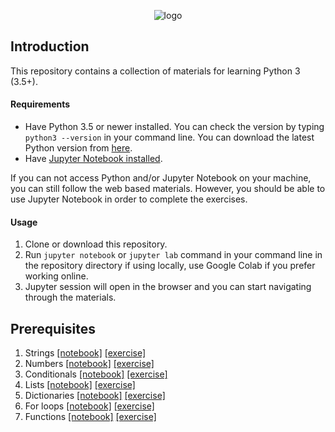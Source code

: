 <p align="center">
  <img src="logo.png" alt="logo"/>
</p>

## Introduction

This repository contains a collection of materials for learning Python 3 (3.5+).

#### Requirements
* Have Python 3.5 or newer installed. You can check the version by typing `python3 --version` in your command line. You can download the latest Python version from [here](https://www.python.org/downloads/).
* Have [Jupyter Notebook installed](http://jupyter.readthedocs.io/en/latest/install.html).

If you can not access Python and/or Jupyter Notebook on your machine, you can still follow the web based materials. However, you should be able to use Jupyter Notebook in order to complete the exercises.

#### Usage

1. Clone or download this repository.
2. Run `jupyter notebook` or `jupyter lab` command in your command line in the repository directory if using locally, use Google Colab if you prefer working online.
3. Jupyter session will open in the browser and you can start navigating through the materials.


## Prerequisites
1. Strings [[notebook]](http://nbviewer.jupyter.org/github/sijmenw/learn-python3/blob/master/notebooks/beginner/notebooks/strings.ipynb) [[exercise]](http://nbviewer.jupyter.org/github/sijmenw/learn-python3/blob/master/notebooks/beginner/exercises/strings_exercise.ipynb)
1. Numbers [[notebook]](http://nbviewer.jupyter.org/github/sijmenw/learn-python3/blob/master/notebooks/beginner/notebooks/numbers.ipynb) [[exercise]](http://nbviewer.jupyter.org/github/sijmenw/learn-python3/blob/master/notebooks/beginner/exercises/numbers_exercise.ipynb)
1. Conditionals [[notebook]](http://nbviewer.jupyter.org/github/sijmenw/learn-python3/blob/master/notebooks/beginner/notebooks/conditionals.ipynb) [[exercise]](http://nbviewer.jupyter.org/github/sijmenw/learn-python3/blob/master/notebooks/beginner/exercises/conditionals_exercise.ipynb)
1. Lists [[notebook]](http://nbviewer.jupyter.org/github/sijmenw/learn-python3/blob/master/notebooks/beginner/notebooks/lists.ipynb) [[exercise]](http://nbviewer.jupyter.org/github/sijmenw/learn-python3/blob/master/notebooks/beginner/exercises/lists_exercise.ipynb)
1. Dictionaries [[notebook]](http://nbviewer.jupyter.org/github/sijmenw/learn-python3/blob/master/notebooks/beginner/notebooks/dictionaries.ipynb) [[exercise]](http://nbviewer.jupyter.org/github/sijmenw/learn-python3/blob/master/notebooks/beginner/exercises/dictionaries_exercise.ipynb)
1. For loops [[notebook]](http://nbviewer.jupyter.org/github/sijmenw/learn-python3/blob/master/notebooks/beginner/notebooks/for_loops.ipynb) [[exercise]](http://nbviewer.jupyter.org/github/sijmenw/learn-python3/blob/master/notebooks/beginner/exercises/for_loops_exercise.ipynb)
1. Functions [[notebook]](http://nbviewer.jupyter.org/github/sijmenw/learn-python3/blob/master/notebooks/beginner/notebooks/functions.ipynb) [[exercise]](http://nbviewer.jupyter.org/github/sijmenw/learn-python3/blob/master/notebooks/beginner/exercises/functions_exercise.ipynb)
